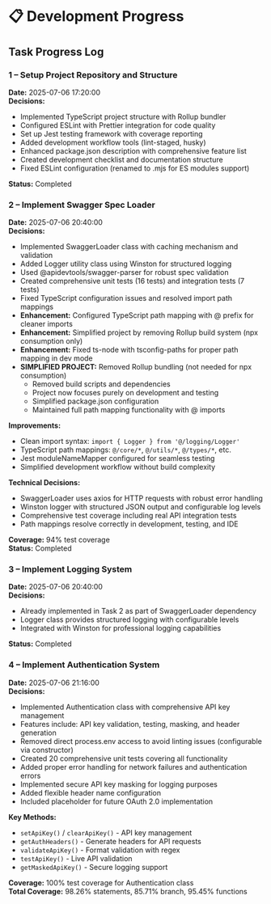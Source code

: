 # 📋 Development Progress

## Task Progress Log

### 1 – Setup Project Repository and Structure

**Date:** 2025-07-06 17:20:00  
**Decisions:**

- Implemented TypeScript project structure with Rollup bundler
- Configured ESLint with Prettier integration for code quality
- Set up Jest testing framework with coverage reporting
- Added development workflow tools (lint-staged, husky)
- Enhanced package.json description with comprehensive feature list
- Created development checklist and documentation structure
- Fixed ESLint configuration (renamed to .mjs for ES modules support)

**Status:** Completed

### 2 – Implement Swagger Spec Loader

**Date:** 2025-07-06 20:40:00  
**Decisions:**

- Implemented SwaggerLoader class with caching mechanism and validation
- Added Logger utility class using Winston for structured logging
- Used @apidevtools/swagger-parser for robust spec validation
- Created comprehensive unit tests (16 tests) and integration tests (7 tests)
- Fixed TypeScript configuration issues and resolved import path mappings
- **Enhancement:** Configured TypeScript path mapping with @ prefix for cleaner imports
- **Enhancement:** Simplified project by removing Rollup build system (npx consumption only)
- **Enhancement:** Fixed ts-node with tsconfig-paths for proper path mapping in dev mode
- **SIMPLIFIED PROJECT:** Removed Rollup bundling (not needed for npx consumption)
  - Removed build scripts and dependencies
  - Project now focuses purely on development and testing
  - Simplified package.json configuration
  - Maintained full path mapping functionality with @ imports

**Improvements:**

- Clean import syntax: `import { Logger } from '@/logging/Logger'`
- TypeScript path mappings: `@/core/*`, `@/utils/*`, `@/types/*`, etc.
- Jest moduleNameMapper configured for seamless testing
- Simplified development workflow without build complexity

**Technical Decisions:**

- SwaggerLoader uses axios for HTTP requests with robust error handling
- Winston logger with structured JSON output and configurable log levels
- Comprehensive test coverage including real API integration tests
- Path mappings resolve correctly in development, testing, and IDE

**Coverage:** 94% test coverage  
**Status:** Completed

### 3 – Implement Logging System

**Date:** 2025-07-06 20:40:00  
**Decisions:**

- Already implemented in Task 2 as part of SwaggerLoader dependency
- Logger class provides structured logging with configurable levels
- Integrated with Winston for professional logging capabilities

**Status:** Completed

### 4 – Implement Authentication System

**Date:** 2025-07-06 21:16:00  
**Decisions:**

- Implemented Authentication class with comprehensive API key management
- Features include: API key validation, testing, masking, and header generation
- Removed direct process.env access to avoid linting issues (configurable via constructor)
- Created 20 comprehensive unit tests covering all functionality
- Added proper error handling for network failures and authentication errors
- Implemented secure API key masking for logging purposes
- Added flexible header name configuration
- Included placeholder for future OAuth 2.0 implementation

**Key Methods:**

- `setApiKey()` / `clearApiKey()` - API key management
- `getAuthHeaders()` - Generate headers for API requests
- `validateApiKey()` - Format validation with regex
- `testApiKey()` - Live API validation
- `getMaskedApiKey()` - Secure logging support

**Coverage:** 100% test coverage for Authentication class  
**Total Coverage:** 98.26% statements, 85.71% branch, 95.45% functions  
